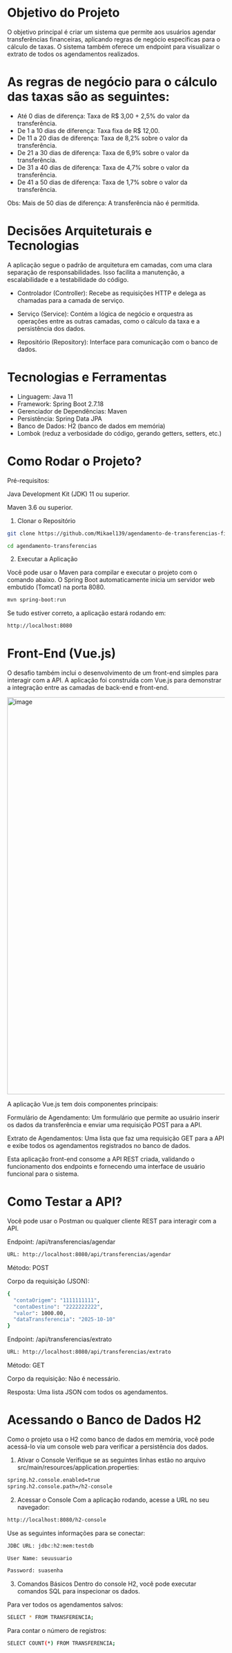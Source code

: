 # Objetivo do Projeto
O objetivo principal é criar um sistema que permite aos usuários agendar transferências financeiras, aplicando regras de negócio específicas para o cálculo de taxas. O sistema também oferece um endpoint para visualizar o extrato de todos os agendamentos realizados.

# As regras de negócio para o cálculo das taxas são as seguintes:

- Até 0 dias de diferença: Taxa de R$ 3,00 + 2,5% do valor da transferência.
- De 1 a 10 dias de diferença: Taxa fixa de R$ 12,00.
- De 11 a 20 dias de diferença: Taxa de 8,2% sobre o valor da transferência.
- De 21 a 30 dias de diferença: Taxa de 6,9% sobre o valor da transferência.
- De 31 a 40 dias de diferença: Taxa de 4,7% sobre o valor da transferência.
- De 41 a 50 dias de diferença: Taxa de 1,7% sobre o valor da transferência.

Obs: Mais de 50 dias de diferença: A transferência não é permitida.

# Decisões Arquiteturais e Tecnologias
A aplicação segue o padrão de arquitetura em camadas, com uma clara separação de responsabilidades. Isso facilita a manutenção, a escalabilidade e a testabilidade do código.

- Controlador (Controller): Recebe as requisições HTTP e delega as chamadas para a camada de serviço.

- Serviço (Service): Contém a lógica de negócio e orquestra as operações entre as outras camadas, como o cálculo da taxa e a persistência dos dados.

- Repositório (Repository): Interface para comunicação com o banco de dados.

# Tecnologias e Ferramentas
- Linguagem: Java 11
- Framework: Spring Boot 2.7.18
- Gerenciador de Dependências: Maven
- Persistência: Spring Data JPA
- Banco de Dados: H2 (banco de dados em memória)
- Lombok (reduz a verbosidade do código, gerando getters, setters, etc.)

# Como Rodar o Projeto?
Pré-requisitos:

Java Development Kit (JDK) 11 ou superior.

Maven 3.6 ou superior.

1. Clonar o Repositório
```bash
git clone https://github.com/Mikael139/agendamento-de-transferencias-financeiras.git
```
```bash
cd agendamento-transferencias
```

2. Executar a Aplicação

Você pode usar o Maven para compilar e executar o projeto com o comando abaixo. O Spring Boot automaticamente inicia um servidor web embutido (Tomcat) na porta 8080.
```bash
mvn spring-boot:run
```

Se tudo estiver correto, a aplicação estará rodando em:
```bash
http://localhost:8080
```

# Front-End (Vue.js)
O desafio também inclui o desenvolvimento de um front-end simples para interagir com a API. A aplicação foi construída com Vue.js para demonstrar a integração entre as camadas de back-end e front-end.

<img width="1920" height="917" alt="image" src="https://github.com/user-attachments/assets/91637964-a4cd-4b54-99ab-75d3770cdeb9" />

A aplicação Vue.js tem dois componentes principais:

Formulário de Agendamento: Um formulário que permite ao usuário inserir os dados da transferência e enviar uma requisição POST para a API.

Extrato de Agendamentos: Uma lista que faz uma requisição GET para a API e exibe todos os agendamentos registrados no banco de dados.

Esta aplicação front-end consome a API REST criada, validando o funcionamento dos endpoints e fornecendo uma interface de usuário funcional para o sistema.

# Como Testar a API?
Você pode usar o Postman ou qualquer cliente REST para interagir com a API.

Endpoint: /api/transferencias/agendar
```bash
URL: http://localhost:8080/api/transferencias/agendar
```

Método: POST

Corpo da requisição (JSON):
```bash
{
  "contaOrigem": "1111111111",
  "contaDestino": "2222222222",
  "valor": 1000.00,
  "dataTransferencia": "2025-10-10"
}
```

Endpoint: /api/transferencias/extrato
```bash
URL: http://localhost:8080/api/transferencias/extrato
```

Método: GET

Corpo da requisição: Não é necessário.

Resposta: Uma lista JSON com todos os agendamentos.

# Acessando o Banco de Dados H2
Como o projeto usa o H2 como banco de dados em memória, você pode acessá-lo via um console web para verificar a persistência dos dados.

1. Ativar o Console
Verifique se as seguintes linhas estão no arquivo src/main/resources/application.properties:

```bash
spring.h2.console.enabled=true
spring.h2.console.path=/h2-console
```

2. Acessar o Console
Com a aplicação rodando, acesse a URL no seu navegador:

```bash
http://localhost:8080/h2-console
```

Use as seguintes informações para se conectar:

```bash
JDBC URL: jdbc:h2:mem:testdb

User Name: seuusuario

Password: suasenha
```

3. Comandos Básicos
Dentro do console H2, você pode executar comandos SQL para inspecionar os dados.

Para ver todos os agendamentos salvos:

```bash
SELECT * FROM TRANSFERENCIA;
```

Para contar o número de registros:
```bash
SELECT COUNT(*) FROM TRANSFERENCIA;
```
